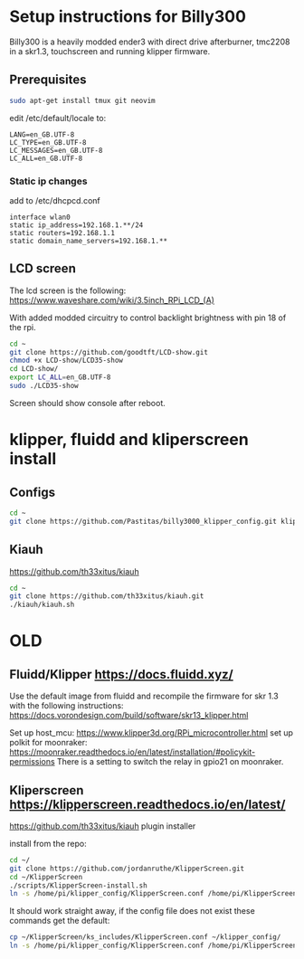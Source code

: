# Setup instructions for Billy300
Billy300 is a heavily modded ender3 with direct drive afterburner, tmc2208 in a skr1.3, touchscreen and running klipper firmware.

## Prerequisites
```bash
sudo apt-get install tmux git neovim
```
edit /etc/default/locale to:
```
LANG=en_GB.UTF-8
LC_TYPE=en_GB.UTF-8
LC_MESSAGES=en_GB.UTF-8
LC_ALL=en_GB.UTF-8
```

### Static ip changes
add to /etc/dhcpcd.conf
```
interface wlan0
static ip_address=192.168.1.**/24
static routers=192.168.1.1
static domain_name_servers=192.168.1.**
```
## LCD screen
The lcd screen is the following:
https://www.waveshare.com/wiki/3.5inch_RPi_LCD_(A)

With added modded circuitry to control backlight brightness with pin 18 of the rpi.

```bash
cd ~
git clone https://github.com/goodtft/LCD-show.git
chmod +x LCD-show/LCD35-show
cd LCD-show/
export LC_ALL=en_GB.UTF-8
sudo ./LCD35-show
```
Screen should show console after reboot.

# klipper, fluidd and kliperscreen install
## Configs

```bash
cd ~
git clone https://github.com/Pastitas/billy3000_klipper_config.git klipper_config
```

## Kiauh
https://github.com/th33xitus/kiauh

```bash
cd ~
git clone https://github.com/th33xitus/kiauh.git
./kiauh/kiauh.sh

```

# OLD
## Fluidd/Klipper https://docs.fluidd.xyz/
Use the default image from fluidd and recompile the firmware for skr 1.3 with the following instructions: https://docs.vorondesign.com/build/software/skr13_klipper.html

Set up host_mcu: https://www.klipper3d.org/RPi_microcontroller.html
set up polkit for moonraker: https://moonraker.readthedocs.io/en/latest/installation/#policykit-permissions
There is a setting to switch the relay in gpio21 on moonraker.

## Kliperscreen https://klipperscreen.readthedocs.io/en/latest/

https://github.com/th33xitus/kiauh
plugin installer

install from the repo:
```bash
cd ~/
git clone https://github.com/jordanruthe/KlipperScreen.git
cd ~/KlipperScreen
./scripts/KlipperScreen-install.sh
ln -s /home/pi/klipper_config/KlipperScreen.conf /home/pi/KlipperScreen/
```
It should work straight away, if the config file does not exist these commands get the default:
```bash
cp ~/KlipperScreen/ks_includes/KlipperScreen.conf ~/klipper_config/
ln -s /home/pi/klipper_config/KlipperScreen.conf /home/pi/KlipperScreen/
```
